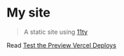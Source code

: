 # My site

> A static site using [11ty](https://www.11ty.dev/)

Read [Test the Preview Vercel Deploys](https://glebbahmutov.com/blog/)
